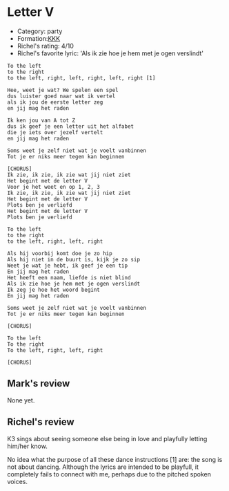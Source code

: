 # Letter V

 * Category: party
 * Formation:[KKK](Kkk.md)
 * Richel's rating: 4/10
 * Richel's favorite lyric: 'Als ik zie hoe je hem met je ogen verslindt'


```
To the left
to the right
to the left, right, left, right, left, right [1]

Hee, weet je wat? We spelen een spel
dus luister goed naar wat ik vertel
als ik jou de eerste letter zeg
en jij mag het raden

Ik ken jou van A tot Z
dus ik geef je een letter uit het alfabet
die je iets over jezelf vertelt
en jij mag het raden

Soms weet je zelf niet wat je voelt vanbinnen
Tot je er niks meer tegen kan beginnen

[CHORUS]
Ik zie, ik zie, ik zie wat jij niet ziet
Het begint met de letter V
Voor je het weet en op 1, 2, 3
Ik zie, ik zie, ik zie wat jij niet ziet
Het begint met de letter V
Plots ben je verliefd
Het begint met de letter V
Plots ben je verliefd

To the left
to the right
to the left, right, left, right

Als hij voorbij komt doe je zo hip
Als hij niet in de buurt is, kijk je zo sip
Weet je wat je hebt, ik geef je een tip
En jij mag het raden
Het heeft een naam, liefde is niet blind
Als ik zie hoe je hem met je ogen verslindt
Ik zeg je hoe het woord begint
En jij mag het raden

Soms weet je zelf niet wat je voelt vanbinnen
Tot je er niks meer tegen kan beginnen

[CHORUS]

To the left
To the right
To the left, right, left, right

[CHORUS]
```

## Mark's review

None yet.

## Richel's review

K3 sings about seeing someone else being in love and playfully letting him/her know.

No idea what the purpose of all these dance instructions [1] are: the song is not about
dancing. Although the lyrics are intended to be playfull, it completely fails
to connect with me, perhaps due to the pitched spoken voices.
